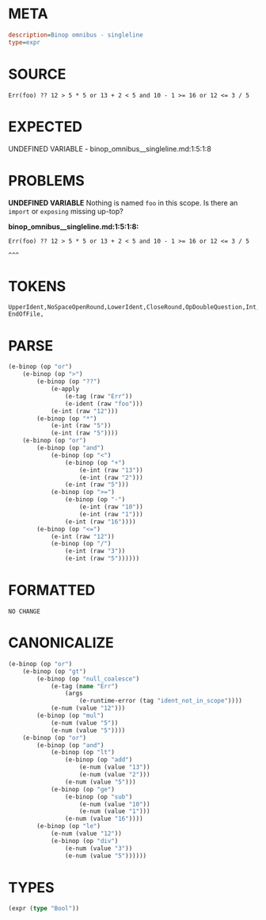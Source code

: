 # META
~~~ini
description=Binop omnibus - singleline
type=expr
~~~
# SOURCE
~~~roc
Err(foo) ?? 12 > 5 * 5 or 13 + 2 < 5 and 10 - 1 >= 16 or 12 <= 3 / 5
~~~
# EXPECTED
UNDEFINED VARIABLE - binop_omnibus__singleline.md:1:5:1:8
# PROBLEMS
**UNDEFINED VARIABLE**
Nothing is named `foo` in this scope.
Is there an `import` or `exposing` missing up-top?

**binop_omnibus__singleline.md:1:5:1:8:**
```roc
Err(foo) ?? 12 > 5 * 5 or 13 + 2 < 5 and 10 - 1 >= 16 or 12 <= 3 / 5
```
    ^^^


# TOKENS
~~~zig
UpperIdent,NoSpaceOpenRound,LowerIdent,CloseRound,OpDoubleQuestion,Int,OpGreaterThan,Int,OpStar,Int,OpOr,Int,OpPlus,Int,OpLessThan,Int,OpAnd,Int,OpBinaryMinus,Int,OpGreaterThanOrEq,Int,OpOr,Int,OpLessThanOrEq,Int,OpSlash,Int,
EndOfFile,
~~~
# PARSE
~~~clojure
(e-binop (op "or")
	(e-binop (op ">")
		(e-binop (op "??")
			(e-apply
				(e-tag (raw "Err"))
				(e-ident (raw "foo")))
			(e-int (raw "12")))
		(e-binop (op "*")
			(e-int (raw "5"))
			(e-int (raw "5"))))
	(e-binop (op "or")
		(e-binop (op "and")
			(e-binop (op "<")
				(e-binop (op "+")
					(e-int (raw "13"))
					(e-int (raw "2")))
				(e-int (raw "5")))
			(e-binop (op ">=")
				(e-binop (op "-")
					(e-int (raw "10"))
					(e-int (raw "1")))
				(e-int (raw "16"))))
		(e-binop (op "<=")
			(e-int (raw "12"))
			(e-binop (op "/")
				(e-int (raw "3"))
				(e-int (raw "5"))))))
~~~
# FORMATTED
~~~roc
NO CHANGE
~~~
# CANONICALIZE
~~~clojure
(e-binop (op "or")
	(e-binop (op "gt")
		(e-binop (op "null_coalesce")
			(e-tag (name "Err")
				(args
					(e-runtime-error (tag "ident_not_in_scope"))))
			(e-num (value "12")))
		(e-binop (op "mul")
			(e-num (value "5"))
			(e-num (value "5"))))
	(e-binop (op "or")
		(e-binop (op "and")
			(e-binop (op "lt")
				(e-binop (op "add")
					(e-num (value "13"))
					(e-num (value "2")))
				(e-num (value "5")))
			(e-binop (op "ge")
				(e-binop (op "sub")
					(e-num (value "10"))
					(e-num (value "1")))
				(e-num (value "16"))))
		(e-binop (op "le")
			(e-num (value "12"))
			(e-binop (op "div")
				(e-num (value "3"))
				(e-num (value "5"))))))
~~~
# TYPES
~~~clojure
(expr (type "Bool"))
~~~
